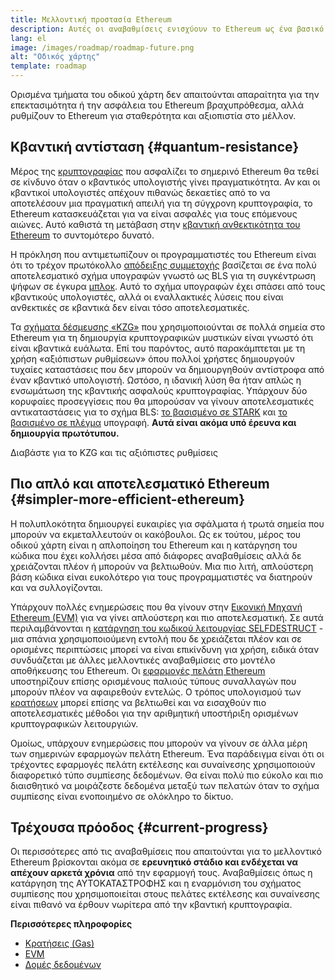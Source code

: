 ```yaml
---
title: Μελλοντική προστασία Ethereum
description: Αυτές οι αναβαθμίσεις ενισχύουν το Ethereum ως ένα βασικό επίπεδο ανθεκτικότητας και αποκέντρωσης για το μέλλον, ό,τι και αν γίνει.
lang: el
image: /images/roadmap/roadmap-future.png
alt: "Οδικός χάρτης"
template: roadmap
---
```


Ορισμένα τμήματα του οδικού χάρτη δεν απαιτούνται απαραίτητα για την επεκτασιμότητα ή την ασφάλεια του Ethereum βραχυπρόθεσμα, αλλά ρυθμίζουν το Ethereum για σταθερότητα και αξιοπιστία στο μέλλον.

## Κβαντική αντίσταση {#quantum-resistance}

Μέρος της [κρυπτογραφίας](/glossary/#cryptography) που ασφαλίζει το σημερινό Ethereum θα τεθεί σε κίνδυνο όταν ο κβαντικός υπολογιστής γίνει πραγματικότητα. Αν και οι κβαντικοί υπολογιστές απέχουν πιθανώς δεκαετίες από το να αποτελέσουν μια πραγματική απειλή για τη σύγχρονη κρυπτογραφία, το Ethereum κατασκευάζεται για να είναι ασφαλές για τους επόμενους αιώνες. Αυτό καθιστά τη μετάβαση στην [κβαντική ανθεκτικότητα του Ethereum](https://consensys.net/blog/developers/how-will-quantum-supremacy-affect-blockchain/) το συντομότερο δυνατό.

Η πρόκληση που αντιμετωπίζουν οι προγραμματιστές του Ethereum είναι ότι το τρέχον πρωτόκολλο [απόδειξης συμμετοχής](/glossary/#pos) βασίζεται σε ένα πολύ αποτελεσματικό σχήμα υπογραφών γνωστό ως BLS για τη συγκέντρωση ψήφων σε έγκυρα [μπλοκ](/glossary/#block). Αυτό το σχήμα υπογραφών έχει σπάσει από τους κβαντικούς υπολογιστές, αλλά οι εναλλακτικές λύσεις που είναι ανθεκτικές σε κβαντικά δεν είναι τόσο αποτελεσματικές.

Τα [σχήματα δέσμευσης «KZG»](/roadmap/danksharding/#what-is-kzg) που χρησιμοποιούνται σε πολλά σημεία στο Ethereum για τη δημιουργία κρυπτογραφικών μυστικών είναι γνωστό ότι είναι κβαντικά ευάλωτα. Επί του παρόντος, αυτό παρακάμπτεται με τη χρήση «αξιόπιστων ρυθμίσεων» όπου πολλοί χρήστες δημιουργούν τυχαίες καταστάσεις που δεν μπορούν να δημιουργηθούν αντίστροφα από έναν κβαντικό υπολογιστή. Ωστόσο, η ιδανική λύση θα ήταν απλώς η ενσωμάτωση της κβαντικής ασφαλούς κρυπτογραφίας. Υπάρχουν δύο κορυφαίες προσεγγίσεις που θα μπορούσαν να γίνουν αποτελεσματικές αντικαταστάσεις για το σχήμα BLS: [το βασισμένο σε STARK](https://hackmd.io/@vbuterin/stark_aggregation) και [το βασισμένο σε πλέγμα](https://medium.com/asecuritysite-when-bob-met-alice/so-what-is-lattice-encryption-326ac66e3175) υπογραφή. **Αυτά είναι ακόμα υπό έρευνα και δημιουργία πρωτότυπου.**

<ButtonLink variant="outline-color" href="/roadmap/danksharding#what-is-kzg"> Διαβάστε για το KZG και τις αξιόπιστες ρυθμίσεις</ButtonLink>

## Πιο απλό και αποτελεσματικό Ethereum {#simpler-more-efficient-ethereum}

Η πολυπλοκότητα δημιουργεί ευκαιρίες για σφάλματα ή τρωτά σημεία που μπορούν να εκμεταλλευτούν οι κακόβουλοι. Ως εκ τούτου, μέρος του οδικού χάρτη είναι η απλοποίηση του Ethereum και η κατάργηση του κώδικα που έχει κολλήσει μέσα από διάφορες αναβαθμίσεις αλλά δε χρειάζονται πλέον ή μπορούν να βελτιωθούν. Μια πιο λιτή, απλούστερη βάση κώδικα είναι ευκολότερο για τους προγραμματιστές να διατηρούν και να συλλογίζονται.

Υπάρχουν πολλές ενημερώσεις που θα γίνουν στην [Εικονική Μηχανή Ethereum (EVM)](/developers/docs/evm) για να γίνει απλούστερη και πιο αποτελεσματική. Σε αυτά περιλαμβάνονται η [κατάργηση του κωδικού λειτουργίας SELFDESTRUCT](https://hackmd.io/@vbuterin/selfdestruct) - μια σπάνια χρησιμοποιούμενη εντολή που δε χρειάζεται πλέον και σε ορισμένες περιπτώσεις μπορεί να είναι επικίνδυνη για χρήση, ειδικά όταν συνδυάζεται με άλλες μελλοντικές αναβαθμίσεις στο μοντέλο αποθήκευσης του Ethereum. Οι [εφαρμογές πελάτη Ethereum](/glossary/#consensus-client) υποστηρίζουν επίσης ορισμένους παλιούς τύπους συναλλαγών που μπορούν πλέον να αφαιρεθούν εντελώς. Ο τρόπος υπολογισμού των [κρατήσεων](/glossary/#gas) μπορεί επίσης να βελτιωθεί και να εισαχθούν πιο αποτελεσματικές μέθοδοι για την αριθμητική υποστήριξη ορισμένων κρυπτογραφικών λειτουργιών.

Ομοίως, υπάρχουν ενημερώσεις που μπορούν να γίνουν σε άλλα μέρη των σημερινών εφαρμογών πελάτη Ethereum. Ένα παράδειγμα είναι ότι οι τρέχοντες εφαρμογές πελάτη εκτέλεσης και συναίνεσης χρησιμοποιούν διαφορετικό τύπο συμπίεσης δεδομένων. Θα είναι πολύ πιο εύκολο και πιο διαισθητικό να μοιράζεστε δεδομένα μεταξύ των πελατών όταν το σχήμα συμπίεσης είναι ενοποιημένο σε ολόκληρο το δίκτυο.

## Τρέχουσα πρόοδος {#current-progress}

Οι περισσότερες από τις αναβαθμίσεις που απαιτούνται για το μελλοντικό Ethereum βρίσκονται ακόμα σε **ερευνητικό στάδιο και ενδέχεται να απέχουν αρκετά χρόνια** από την εφαρμογή τους. Αναβαθμίσεις όπως η κατάργηση της ΑΥΤΟΚΑΤΑΣΤΡΟΦΗΣ και η εναρμόνιση του σχήματος συμπίεσης που χρησιμοποιείται στους πελάτες εκτέλεσης και συναίνεσης είναι πιθανό να έρθουν νωρίτερα από την κβαντική κρυπτογραφία.

**Περισσότερες πληροφορίες**

- [Κρατήσεις (Gas)](/developers/docs/gas)
- [EVM](/developers/docs/evm)
- [Δομές δεδομένων](/developers/docs/data-structures-and-encoding)
